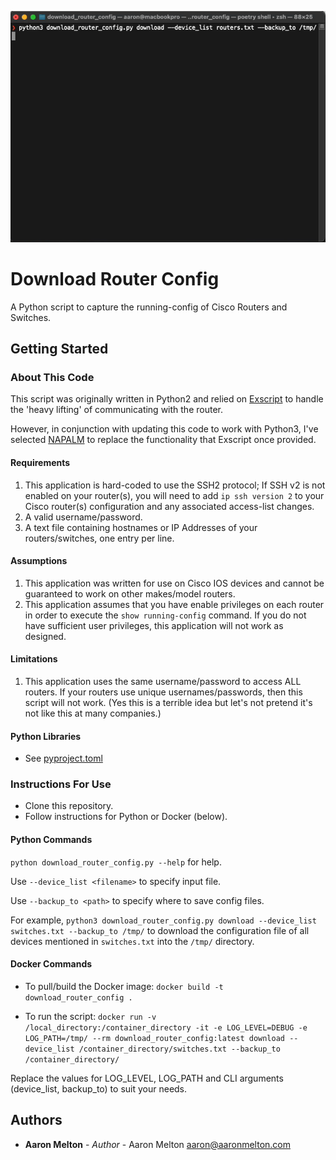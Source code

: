 ![download_router_config.gif](download_router_config.gif)
# Download Router Config

A Python script to capture the running-config of Cisco Routers and Switches.

## Getting Started

### About This Code
This script was originally written in Python2 and relied on [Exscript](https://github.com/knipknap/exscript/) to handle the 'heavy lifting' of communicating with the router.

However, in conjunction with updating this code to work with Python3, I've selected [NAPALM](https://github.com/napalm-automation/napalm) to replace the functionality that Exscript once provided.

#### Requirements
1. This application is hard-coded to use the SSH2 protocol; If SSH v2 is not enabled on your router(s), you will need to add `ip ssh version 2` to your Cisco router(s) configuration and any associated access-list changes.
1. A valid username/password.
1. A text file containing hostnames or IP Addresses of your routers/switches, one entry per line.

#### Assumptions
1. This application was written for use on Cisco IOS devices and cannot be guaranteed to work on other makes/model routers.
1. This application assumes that you have enable privileges on each router in order to execute the `show running-config` command.  If you do not have sufficient user privileges, this application will not work as designed.

#### Limitations
1. This application uses the same username/password to access ALL routers. If your routers use unique usernames/passwords, then this script will not work. (Yes this is a terrible idea but let's not pretend it's not like this at many companies.)

#### Python Libraries
* See [pyproject.toml](pyproject.toml)

### Instructions For Use

* Clone this repository.
* Follow instructions for Python or Docker (below).

#### Python Commands

`python download_router_config.py --help`  for help.

Use `--device_list <filename>` to specify input file.
   
Use `--backup_to <path>` to specify where to save config files.

For example, `python3 download_router_config.py download --device_list switches.txt --backup_to /tmp/` to download the configuration file of all devices mentioned in `switches.txt` into the `/tmp/` directory.

#### Docker Commands

* To pull/build the Docker image:
`docker build -t download_router_config .`

* To run the script:
`docker run -v /local_directory:/container_directory -it -e LOG_LEVEL=DEBUG -e LOG_PATH=/tmp/ --rm download_router_config:latest download --device_list /container_directory/switches.txt --backup_to /container_directory/`

Replace the values for LOG_LEVEL, LOG_PATH and CLI arguments (device_list, backup_to) to suit your needs.

## Authors
* **Aaron Melton** - *Author* - Aaron Melton <aaron@aaronmelton.com>
